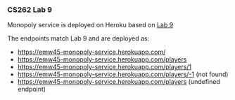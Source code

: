 ### CS262 Lab 9

Monopoly service is deployed on Heroku based on [Lab 9](https://cs.calvin.edu/courses/cs/262/kvlinden/09is/lab.html)

The endpoints match Lab 9 and are deployed as:

- https://emw45-monopoly-service.herokuapp.com/
- https://emw45-monopoly-service.herokuapp.com/players
- https://emw45-monopoly-service.herokuapp.com/players/1
- https://emw45-monopoly-service.herokuapp.com/players/-1 (not found)
- https://emw45-monopoly-service.herokuapp.com/players (undefined endpoint)
